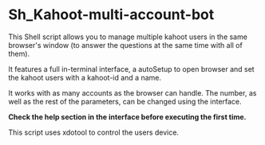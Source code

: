 # Sh_Kahoot-multi-account-bot

This Shell script allows you to manage multiple kahoot users in the same browser's window (to answer the questions at the same time with all of them).

It features a full in-terminal interface, a autoSetup to open browser and set the kahoot users with a kahoot-id and a name.

It works with as many accounts as the browser can handle. The number, as well as the rest of the parameters, can be changed using the interface.

**Check the help section in the interface before executing the first time.**

This script uses xdotool to control the users device.
